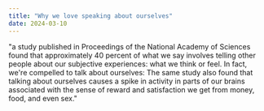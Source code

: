 ```yaml
---
title: "Why we love speaking about ourselves"
date: 2024-03-10
---
```


"a study published in Proceedings of the National Academy of Sciences found that approximately 40 percent of what we say involves telling other people about our subjective experiences: what we think or feel. In fact, we're compelled to talk about ourselves: The same study also found that talking about ourselves causes a spike in activity in parts of our brains associated with the sense of reward and satisfaction we get from money, food, and even sex."
